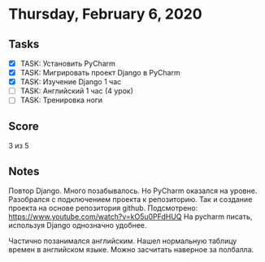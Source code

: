 # Thursday, February 6, 2020

## Tasks
- [x] TASK: Установить PyCharm
- [x] TASK: Мигрировать проект Django в PyCharm
- [x] TASK: Изучение Django 1 час
- [ ] TASK: Английский 1 час (4 урок)
- [ ] TASK: Тренировка ноги

## Score
3 из 5

## Notes

Повтор Django. Много позабывалось. Но PyCharm оказался на уровне. Разобрался с подключением проекта к репозиторию. Так и создание проекта на основе репозитория github. Подсмотрено: https://www.youtube.com/watch?v=kO5u0PFdHUQ
На pycharm писать, используя Django однозначно удобнее.

Частично позанимался английским. Нашел нормальную таблицу времен в английском языке. 
Можно засчитать наверное за полбалла.


